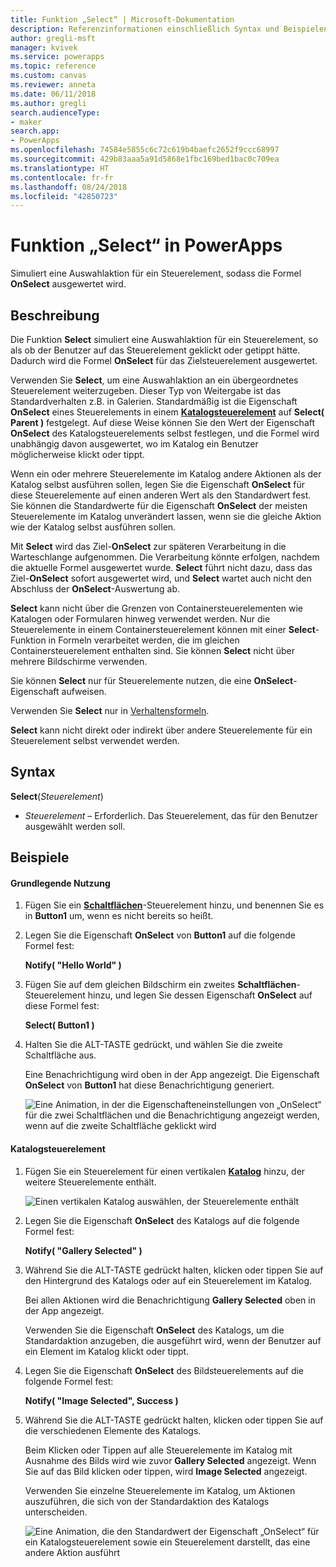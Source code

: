 ```yaml
---
title: Funktion „Select“ | Microsoft-Dokumentation
description: Referenzinformationen einschließlich Syntax und Beispielen für die Funktion „Select“ in PowerApps
author: gregli-msft
manager: kvivek
ms.service: powerapps
ms.topic: reference
ms.custom: canvas
ms.reviewer: anneta
ms.date: 06/11/2018
ms.author: gregli
search.audienceType:
- maker
search.app:
- PowerApps
ms.openlocfilehash: 74584e5855c6c72c619b4baefc2652f9ccc68997
ms.sourcegitcommit: 429b83aaa5a91d5868e1fbc169bed1bac0c709ea
ms.translationtype: HT
ms.contentlocale: fr-fr
ms.lasthandoff: 08/24/2018
ms.locfileid: "42850723"
---
```

# <a name="select-function-in-powerapps"></a>Funktion „Select“ in PowerApps
Simuliert eine Auswahlaktion für ein Steuerelement, sodass die Formel **OnSelect** ausgewertet wird.

## <a name="description"></a>Beschreibung
Die Funktion **Select** simuliert eine Auswahlaktion für ein Steuerelement, so als ob der Benutzer auf das Steuerelement geklickt oder getippt hätte. Dadurch wird die Formel **OnSelect** für das Zielsteuerelement ausgewertet.

Verwenden Sie **Select**, um eine Auswahlaktion an ein übergeordnetes Steuerelement weiterzugeben. Dieser Typ von Weitergabe ist das Standardverhalten z.B. in Galerien. Standardmäßig ist die Eigenschaft **OnSelect** eines Steuerelements in einem **[Katalogsteuerelement](../controls/control-gallery.md)** auf **Select( Parent )** festgelegt. Auf diese Weise können Sie den Wert der Eigenschaft **OnSelect** des Katalogsteuerelements selbst festlegen, und die Formel wird unabhängig davon ausgewertet, wo im Katalog ein Benutzer möglicherweise klickt oder tippt.

Wenn ein oder mehrere Steuerelemente im Katalog andere Aktionen als der Katalog selbst ausführen sollen, legen Sie die Eigenschaft **OnSelect** für diese Steuerelemente auf einen anderen Wert als den Standardwert fest. Sie können die Standardwerte für die Eigenschaft **OnSelect** der meisten Steuerelemente im Katalog unverändert lassen, wenn sie die gleiche Aktion wie der Katalog selbst ausführen sollen.

Mit **Select** wird das Ziel-**OnSelect** zur späteren Verarbeitung in die Warteschlange aufgenommen. Die Verarbeitung könnte erfolgen, nachdem die aktuelle Formel ausgewertet wurde. **Select** führt nicht dazu, dass das Ziel-**OnSelect** sofort ausgewertet wird, und **Select** wartet auch nicht den Abschluss der **OnSelect**-Auswertung ab.

**Select** kann nicht über die Grenzen von Containersteuerelementen wie Katalogen oder Formularen hinweg verwendet werden. Nur die Steuerelemente in einem Containersteuerelement können mit einer **Select**-Funktion in Formeln verarbeitet werden, die im gleichen Containersteuerelement enthalten sind. Sie können **Select** nicht über mehrere Bildschirme verwenden.

Sie können **Select** nur für Steuerelemente nutzen, die eine **OnSelect**-Eigenschaft aufweisen.

Verwenden Sie **Select** nur in [Verhaltensformeln](../working-with-formulas-in-depth.md).

**Select** kann nicht direkt oder indirekt über andere Steuerelemente für ein Steuerelement selbst verwendet werden.

## <a name="syntax"></a>Syntax
**Select**(*Steuerelement*)

* *Steuerelement* – Erforderlich.  Das Steuerelement, das für den Benutzer ausgewählt werden soll.

## <a name="examples"></a>Beispiele

#### <a name="basic-usage"></a>Grundlegende Nutzung

1. Fügen Sie ein **[Schaltflächen](../controls/control-button.md)**-Steuerelement hinzu, und benennen Sie es in **Button1** um, wenn es nicht bereits so heißt.

1. Legen Sie die Eigenschaft **OnSelect** von **Button1** auf die folgende Formel fest:

    **Notify( "Hello World" )**

1. Fügen Sie auf dem gleichen Bildschirm ein zweites **Schaltflächen**-Steuerelement hinzu, und legen Sie dessen Eigenschaft **OnSelect** auf diese Formel fest:

    **Select( Button1 )**

1. Halten Sie die ALT-TASTE gedrückt, und wählen Sie die zweite Schaltfläche aus.

    Eine Benachrichtigung wird oben in der App angezeigt. Die Eigenschaft **OnSelect** von **Button1** hat diese Benachrichtigung generiert.

    ![Eine Animation, in der die Eigenschafteneinstellungen von „OnSelect“ für die zwei Schaltflächen und die Benachrichtigung angezeigt werden, wenn auf die zweite Schaltfläche geklickt wird](media/function-select/basic-select.gif)

#### <a name="gallery-control"></a>Katalogsteuerelement

1. Fügen Sie ein Steuerelement für einen vertikalen **[Katalog](../controls/control-gallery.md)** hinzu, der weitere Steuerelemente enthält.

    ![Einen vertikalen Katalog auswählen, der Steuerelemente enthält](media/function-select/select-gallery.png)

2. Legen Sie die Eigenschaft **OnSelect** des Katalogs auf die folgende Formel fest:
 
    **Notify( "Gallery Selected" )**

3. Während Sie die ALT-TASTE gedrückt halten, klicken oder tippen Sie auf den Hintergrund des Katalogs oder auf ein Steuerelement im Katalog.

    Bei allen Aktionen wird die Benachrichtigung **Gallery Selected** oben in der App angezeigt.

    Verwenden Sie die Eigenschaft **OnSelect** des Katalogs, um die Standardaktion anzugeben, die ausgeführt wird, wenn der Benutzer auf ein Element im Katalog klickt oder tippt.

5. Legen Sie die Eigenschaft **OnSelect** des Bildsteuerelements auf die folgende Formel fest:

    **Notify( "Image Selected", Success )**

6. Während Sie die ALT-TASTE gedrückt halten, klicken oder tippen Sie auf die verschiedenen Elemente des Katalogs.

    Beim Klicken oder Tippen auf alle Steuerelemente im Katalog mit Ausnahme des Bilds wird wie zuvor **Gallery Selected** angezeigt. Wenn Sie auf das Bild klicken oder tippen, wird **Image Selected** angezeigt.
 
    Verwenden Sie einzelne Steuerelemente im Katalog, um Aktionen auszuführen, die sich von der Standardaktion des Katalogs unterscheiden.

    ![Eine Animation, die den Standardwert der Eigenschaft „OnSelect“ für ein Katalogsteuerelement sowie ein Steuerelement darstellt, das eine andere Aktion ausführt](media/function-select/gallery-select.gif)
